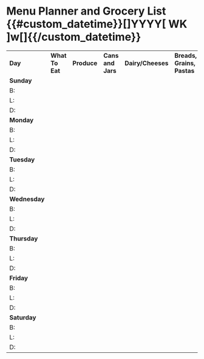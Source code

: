 # Menu Planner and Grocery List {{#custom_datetime}}[]YYYY[ WK ]w[]{{/custom_datetime}}

| | | | | | | | | | | | |
| --- | --- | --- | --- | --- | --- | --- | --- | --- | --- | --- | --- | 
| **Day** | **What To Eat** | **Produce** | **Cans and Jars** | **Dairy/Cheeses** | **Breads, Grains, Pastas**   |  **Meat, Poultry, Fish** | **Baking Supplies** | **Beverages** | **Other Shelf Items** | **Frozen** | **Miscellaneous** |
| **Sunday** | | | | | | | | | | | |
|B: | | | | | | | | | | | |
|L: | | | | | | | | | | | |
|D: | | | | | | | | | | | |
| **Monday** | | | | | | | | | | | |
|B: | | | | | | | | | | | |
|L: | | | | | | | | | | | |
|D: | | | | | | | | | | | |
| **Tuesday** | | | | | | | | | | | |
|B: | | | | | | | | | | | |
|L: | | | | | | | | | | | |
|D: | | | | | | | | | | | |
| **Wednesday** | | | | | | | | | | | |
|B: | | | | | | | | | | | |
|L: | | | | | | | | | | | |
|D: | | | | | | | | | | | |
| **Thursday** | | | | | | | | | | | |
|B: | | | | | | | | | | | |
|L: | | | | | | | | | | | |
|D: | | | | | | | | | | | |
| **Friday** | | | | | | | | | | | |
|B: | | | | | | | | | | | |
|L: | | | | | | | | | | | |
|D: | | | | | | | | | | | |
| **Saturday** | | | | | | | | | | | |
|B: | | | | | | | | | | | |
|L: | | | | | | | | | | | |
|D: | | | | | | | | | | | |

